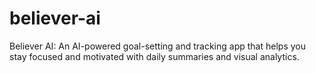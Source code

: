 # believer-ai
Believer AI: An AI-powered goal-setting and tracking app that helps you stay focused and motivated with daily summaries and visual analytics.
